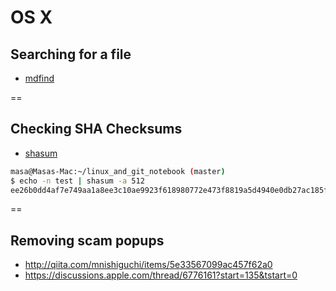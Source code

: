 # OS X

## Searching for a file

- [mdfind](https://developer.apple.com/library/mac/documentation/Darwin/Reference/ManPages/man1/mdfind.1.html)

==

## Checking SHA Checksums

- [shasum](https://developer.apple.com/library/mac/documentation/Darwin/Reference/ManPages/man1/shasum.1.html)
```bash
masa@Masas-Mac:~/linux_and_git_notebook (master)
$ echo -n test | shasum -a 512
ee26b0dd4af7e749aa1a8ee3c10ae9923f618980772e473f8819a5d4940e0db27ac185f8a0e1d5f84f88bc887fd67b143732c304cc5fa9ad8e6f57f50028a8ff  -
```

==

## Removing scam popups

- http://qiita.com/mnishiguchi/items/5e33567099ac457f62a0
- https://discussions.apple.com/thread/6776161?start=135&tstart=0
